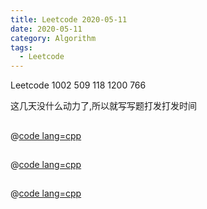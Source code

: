 ```yaml
---
title: Leetcode 2020-05-11
date: 2020-05-11
category: Algorithm
tags:
  - Leetcode
---
```


Leetcode 1002 509 118 1200 766 

<!-- more -->

这几天没什么动力了,所以就写写题打发打发时间

## 

@[code lang=cpp](@/code/leetcode/.cpp/)

## 

@[code lang=cpp](@/code/leetcode/.cpp/)

## 

@[code lang=cpp](@/code/leetcode/.cpp/)
